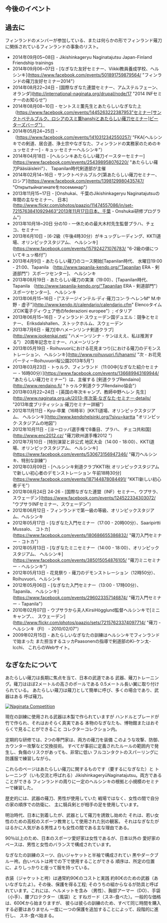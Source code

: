 
## 今後のイベント

## 過去に

フィンランドのメンバーが参加している、または何らかの形でフィンランド薙刀に関係されているフィンランドの事象のリスト。

- 2014年09月05~08日 - Jikishinkageryu Naginatajutsu Japan-Finland Friendship trainings
- 2014年09月06~07日 - [なぎなた友好セミナー、Viikki教員養成学校、ヘルシンキ](https://www.facebook.com/events/501891759879564/ "フィンランドの薙刀友好セミナー2014"）
- 2014年08月22~24日 - [国際なぎなた連盟セミナー、アムステルフェーン、オランダ](http://international-naginata.org/drupal/node/17 "2014 INFセミナーのお知らせ"）
- 2014年08月08~10日 - セントスミ薫先生とあたらしいなぎなた上（https://www.facebook.com/events/1445263222387953"セミナー[サンクトペテルブルク、ロシアのスミ薫hanshiとあたらしい薙刀セミナー]ピーターズバーグ"）
- 2014年05月24~25日 - （https://www.facebook.com/events/1410312342550257/ "FKA[ヘルシンキでの剣道、居合道、浄土宗やなぎなた、フィンランドの実務家のためのキュッセミナー] - キュッ·セミナーヘルシンキ"）
- 2014年04月18日 - [ヘルシンキあたらしい薙刀イースターセミナー](https://www.facebook.com/events/254398958076220/ "あたらしい薙刀Pääsiäisleiri"）、
    Tapanilan時代剣道部が主催
- 2014年02月14~16日 - サンクトペテルブルク[第あたらしい薙刀セミナー、
    ロシア](https://www.facebook.com/events/1398129980435747/ "Открытыйнагинатеをпосеминар"）
- 2013年11月15~17日 - [Onshukai、千葉のJikishinkageryu Naginatajutsuの年間の主なセミナー、
    日本](http://www.flickr.com/photos/paazio/11474557086/in/set-72157638410929463"2013年11月17日日本、千葉 - Onshukai研修プログラム"）
- 2013年10月18~20日 分の10 - 一休ための最大木村先生監督プラハ、チェコ、セミナー
- 2013年6月10日 - [6-2級（午後4時30分）がキュッグレーディング、KKTI道場、オリンピックスタジアム、
    ヘルシンキ](https://www.facebook.com/events/157924271076783/ "6-2級の値についてキュッ格付"）
- 2013年4月9日 - あたらしい薙刀のコース開始[Tapanilan時代、
    水曜日19:00 - 21:00、Tapanila
    （http://www.tapanila-kendo.org/"Tapanilan ERA - 剣道部門"）スポーツセンター]、
    ヘルシンキ
- 2013年08月19日 - あたらしい薙刀の実演（19:00）、[Tapanilan時代、Tapanila
    （http://www.tapanila-kendo.org/"Tapanilan ERA - 剣道部門"）スポーツセンター]、
    ヘルシンキ
- 2013年06月15~16日 - ["ステージインテル·ディ·薙刀コン·ラ·ヘレンM°
    M.中野 - 虚子"](http://www.kendo.it/calendario/calendario.cfm" ElencoタイムズCIK電子ディ·ウェア他のfederazioni europee"）;
    イタリア
- 2013年06月15~16日 - フィンランド·スウェーデン国デュエル：競争とセミナー、
    Eriksdalshallen、ストックホルム、スウェーデン
- 2013年7月6日 - 薙刀[中ハメーンリンナ剣道クラブ](http://www.jookenkai.net/ "ハメーンリンナ - ケンはええ、私は推測する"）
    20周年記念セミナー、ハメーンリンナ
- 2013年05月19日 - Roihuvuoriにおける花見まつり[における薙刀のデモンストレーション、
    ヘルシンキ](http://www.roihuvuori.fi/hanami/ "次 - お花見パーティーRoihuvuori桜公園2013年5月"）
- 2013年03月23日 - トゥルク、フィンランド（11:00中[なぎなた紹介セミナー -
    16時00分）](https://www.facebook.com/events/136689943169944/ "あたらしい薙刀セミナー"）は、主催する
    [剣道クラブRendaino](http://www.rendaino.fi/ "トゥルク剣道クラブRendaino協会"）
- 2013年03月22~24日 - [英国の年次キャンプ、教師中野ヘレン
    先生](http://www.naginata.org.uk/2013-年次英·なぎなた·セミナー·details/ "2013年度ブリティッシュ·薙刀セミナー詳細"）
- 2012年11月11日 - Kyu-卒業（16時半）[KKTI道場、オリンピックスタジアム、
    ヘルシンキ](http://www.kendohelsinki.org/?sivu=kartta "オリンピック·スタジアムの地図"）
- 2012年10月11日 - [ヨーロッパ選手権で8番目、プラハ、
    チェコ共和国](http://www.enc2012.cz/ "薙刀欧州選手権2012 "）
- 2012年7月10日 - [特別演習と非公式
    地区大会（14:00 - 18:00）、KKTI道場、オリンピックスタジアム、
    ヘルシンキ](https://www.facebook.com/events/530673156947346/ "薙刀ヘルシンキ、特別な訓練"）
- 2012年03月09日 - [ヘルシンキ剣道クラブKKTI秋
    オリンピックスタジアムで新しい初心者のデモンストレーション
    午前18時30分](https://www.facebook.com/events/187144878084491/ "KKTI新しい初心者デモ"）
- 2012年08月24日 24-26 - [国際なぎなた連盟（INF）セミナー、ウプサラ、
    スウェーデン](https://www.facebook.com/events/124522334303072/ "ウプサラINFセミナー、スウェーデン"）
- 2012年06月12日 - フィンランドで第一級の等級、オリンピックスタジアム、ヘルシンキ
- 2012年05月17日 - [なぎなた入門セミナー（17:00 - 20時00分）、Saaripirtti Mussalo、
    コトカ](https://www.facebook.com/events/180686655386832/ "薙刀入門セミナー - コトカ"）
- 2012年05月13日 - [なぎなたミニセミナー（14:00 - 18:00）、オリンピックスタジアム、
    ヘルシンキ](https://www.facebook.com/events/385015054876105/ "薙刀ミニセミナー - ヘルシンキ"）
- 2012年05月13日 - 花見祭り - 薙刀のデモンストレーション（12時50分）、Roihuvuori、ヘルシンキ
- 2012年05月06日 - [なぎなた入門セミナー（13:00 - 17時00分）、Tapanila、
    ヘルシンキ](https://www.facebook.com/events/296023357146874/ "薙刀入門セミナー - Tapanila"）
- 2010年02月07日 - ウプサラから夫人KirsiHögglund監督ヘルシンキで[ミニキャンプ、、
    スウェーデン](http://www.flickr.com/photos/paazio/sets/72157623374097714/ "薙刀 - ヘルシンキ（FI） - 2010/02/07"）
- 2009年02月15日 - あたらしいなぎなたの訓練はヘルシンキでフィンランドで始まった
    また担当するユッカPaasonenの指導で剣道部のKi-ケン太-Icchi、
    これらのWebサイト。


## なぎなたについて

あたらしい薙刀は長期に焦点を当て、日本の武道である
武器、薙刀トレーニング。薙刀はほぼ2メートルの高さのポールである
0.5メートル長い翼に取り付けられている。
あたらしい薙刀は薙刀として簡単に呼び、多くの場合であり、武器はある
呼ば薙刀。

[![Naginata
Competition](http://farm7.staticflickr.com/6059/6283180930_4405e8e6f1_m.jpg)
](http://flickr.com/photos/96248369@N00/6283180930 "Naginata Competition / ethics_gradient")

現在の訓練に使用される武器は木製で作られていますが
ハンドルとブレードが竹で作られ、それはおそらく真実である
本物のなぎなたも、博物館またはおそらくで見ることができること
コレクターコレクション内。

定期的な研修では、2つの専門家は、両方の薙刀を装備
このような攻撃、防御、カウンター攻撃など交換技術。
すべてが事前に定義されたルールの範囲内で発生し、負傷のリスクがあっても、非常に低い
フルコンタクトのスパーリングに防護服で練習しながら。

これらのページはあたらしい薙刀に関するものです（要するになぎなた）と
トレーニング（いも交流と呼ばれる）JikishinkageryūNaginatajutsu。両方であることができる
フィンランドの周りに一定のヘルシンキの根拠と小規模のセミナーで練習した。

歴史的には、武器の薙刀、男性が使用していた
戦場ではなく、女性の間で自分の家の順序での防衛に、
主に騎兵剣とが相手の足を使用しています。

明治時代、日本に到着したが、武器として薙刀を誘致し始めた
それは、若い女性のための高校のスポーツ教育として使用された別の観客。
それはなぎなたがはるかに人気がある男性よりも女性の間である主な理由である。

90％以上のため、日本のスポーツ愛好家は女性であるが、日本以外の
愛好家のベースは、男性と女性のバランスで構成されています。

なぎなたの訓練のスーツ、白いジャケットと半袖で構成されてい
黒やダークブルー袴。白いベルトは袴での下で使用することができる
順序は、所定の位置に、よりしっかりと座って服を持っている。

衣装（ジャケットと袴）は通常約90€のコストと実践
約80€のための武器（あいなぎなたよ）。その後、保護を得る工程;
そのうちの組からなるが防具と呼ばれています。これには、ヘルメットを含み
（男性）、胸部アーマー（DO）、手袋（小手）、腰プロテクター（風袋）と
すねガード（スネ-食べた）。一般的な価格は、600€から始まりますが、
彼らは彼らの訓練のため、すべて同じ時間を購入する必要はありません
一度に一つの保護を追加することによって、段階的に進行し、
スネ-食べ始まる。

